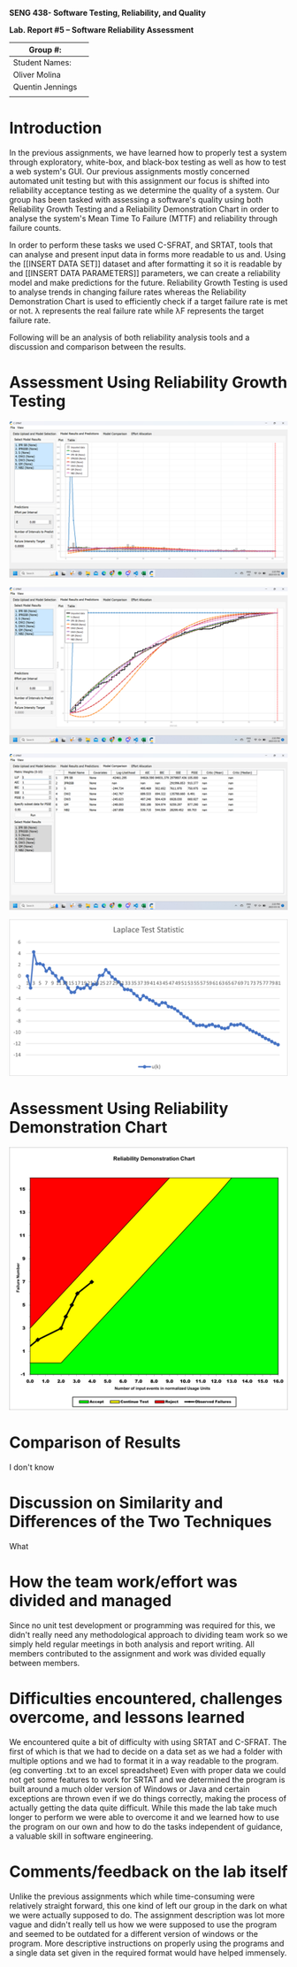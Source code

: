 **SENG 438- Software Testing, Reliability, and Quality**

**Lab. Report \#5 – Software Reliability Assessment**

| Group \#:       |   |
|-----------------|---|
| Student Names:  |   |
|      Oliver Molina           |   |
|      Quentin Jennings           |   |
|                 |   |

# Introduction
In the previous assignments, we have learned how to properly test a system through exploratory, white-box, and black-box testing as well as how to test a web system's GUI. Our previous assignments mostly concerned automated unit testing but with this assignment our focus is shifted into reliability acceptance testing as we determine the quality of a system. Our group has been tasked with assessing a software's quality using both Reliability Growth Testing and a Reliability Demonstration Chart in order to analyse the system's Mean Time To Failure (MTTF) and reliability through failure counts.

In order to perform these tasks we used C-SFRAT, and SRTAT, tools that can analyse and present input data in forms more readable to us and. Using the [[INSERT DATA SET]] dataset and after formatting it so it is readable by and [[INSERT DATA PARAMETERS]] parameters, we can create a reliability model and make predictions for the future. Reliability Growth Testing is used to analyse trends in changing failure rates whereas the Reliability Demonstration Chart is used to efficiently check if a target failure rate is met or not. λ represents the real failure rate while λF represents the target failure rate.

Following will be an analysis of both reliability analysis tools and a discussion and comparison between the results. 
# 

# Assessment Using Reliability Growth Testing 
![](./media/report/Intensity.png)

![](./media/report/MVF.png)

![](./media/report/Comparison.png)

![](./media/report/Laplace.png)

# Assessment Using Reliability Demonstration Chart 
![](./media/report/RDC.png)
# 

# Comparison of Results
I don't know
# Discussion on Similarity and Differences of the Two Techniques
What
# How the team work/effort was divided and managed
Since no unit test development or programming was required for this, we didn't really need any methodological approach to dividing team work so we simply held regular meetings in both analysis and report writing. All members contributed to the assignment and work was divided equally between members.
# 

# Difficulties encountered, challenges overcome, and lessons learned
We encountered quite a bit of difficulty with using SRTAT and C-SFRAT. The first of which is that we had to decide on a data set as we had a folder with multiple options and we had to format it in a way readable to the program. (eg converting .txt to an excel spreadsheet) Even with proper data we could not get some features to work for SRTAT and we determined the program is built around a much older version of Windows or Java and certain exceptions are thrown even if we do things correctly, making the process of actually getting the data quite difficult. While this made the lab take much longer to perform we were able to overcome it and we learned how to use the program on our own and how to do the tasks independent of guidance, a valuable skill in software engineering.

# Comments/feedback on the lab itself
Unlike the previous assignments which while time-consuming were relatively straight forward, this one kind of left our group in the dark on what we were actually supposed to do. The assignment description was lot more vague and didn't really tell us how we were supposed to use the program and seemed to be outdated for a different version of windows or the program. More descriptive instructions on properly using the programs and a single data set given in the required format would have helped immensely.